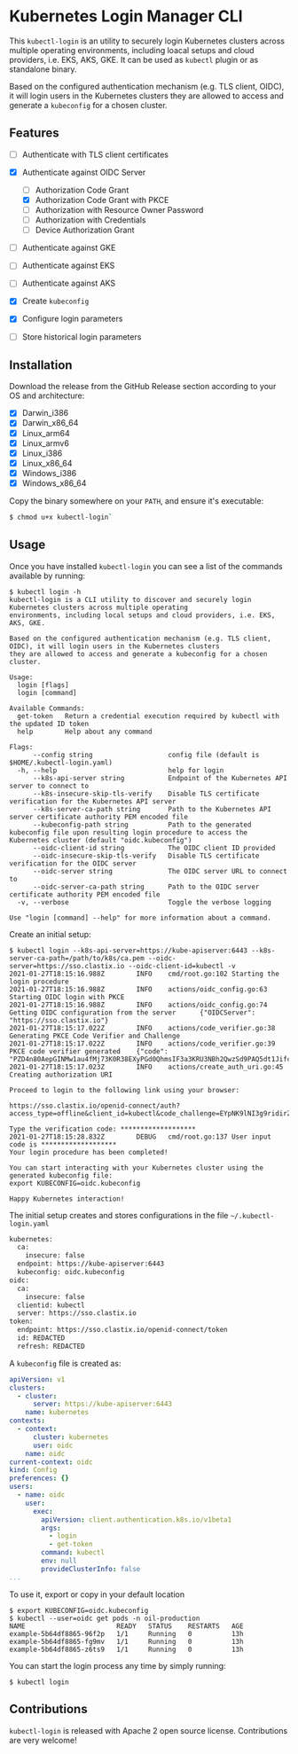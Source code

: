 # Kubernetes Login Manager CLI

This `kubectl-login` is an utility to securely login Kubernetes clusters across multiple operating environments, including loacal setups and cloud providers, i.e. EKS, AKS, GKE. It can be used as `kubectl` plugin or as standalone binary.

Based on the configured authentication mechanism (e.g. TLS client, OIDC), it will login users in the Kubernetes clusters they are allowed to access and generate a `kubeconfig` for a chosen cluster.

## Features

- [ ] Authenticate with TLS client certificates
- [x] Authenticate against OIDC Server
    - [ ] Authorization Code Grant
    - [x] Authorization Code Grant with PKCE
    - [ ] Authorization with Resource Owner Password
    - [ ] Authorization with Credentials
    - [ ] Device Authorization Grant
- [ ] Authenticate against GKE
- [ ] Authenticate against EKS
- [ ] Authenticate against AKS
- [x] Create `kubeconfig`
- [x] Configure login parameters
- [ ] Store historical login parameters


## Installation

Download the release from the GitHub Release section according to your OS and architecture:

- [x] Darwin_i386
- [x] Darwin_x86_64
- [x] Linux_arm64
- [x] Linux_armv6
- [x] Linux_i386
- [x] Linux_x86_64
- [x] Windows_i386
- [x] Windows_x86_64

Copy the binary somewhere on your `PATH`, and ensure it's executable:

```bash
$ chmod u+x kubectl-login`
```

## Usage
Once you have installed `kubectl-login` you can see a list of the commands available by running:

```
$ kubectl login -h
kubectl-login is a CLI utility to discover and securely login Kubernetes clusters across multiple operating
environments, including local setups and cloud providers, i.e. EKS, AKS, GKE.

Based on the configured authentication mechanism (e.g. TLS client, OIDC), it will login users in the Kubernetes clusters
they are allowed to access and generate a kubeconfig for a chosen cluster.

Usage:
  login [flags]
  login [command]

Available Commands:
  get-token   Return a credential execution required by kubectl with the updated ID token
  help        Help about any command

Flags:
      --config string                   config file (default is $HOME/.kubectl-login.yaml)
  -h, --help                            help for login
      --k8s-api-server string           Endpoint of the Kubernetes API server to connect to
      --k8s-insecure-skip-tls-verify    Disable TLS certificate verification for the Kubernetes API server
      --k8s-server-ca-path string       Path to the Kubernetes API server certificate authority PEM encoded file
      --kubeconfig-path string          Path to the generated kubeconfig file upon resulting login procedure to access the Kubernetes cluster (default "oidc.kubeconfig")
      --oidc-client-id string           The OIDC client ID provided
      --oidc-insecure-skip-tls-verify   Disable TLS certificate verification for the OIDC server
      --oidc-server string              The OIDC server URL to connect to
      --oidc-server-ca-path string      Path to the OIDC server certificate authority PEM encoded file
  -v, --verbose                         Toggle the verbose logging

Use "login [command] --help" for more information about a command.
```

Create an initial setup:

```
$ kubectl login --k8s-api-server=https://kube-apiserver:6443 --k8s-server-ca-path=/path/to/k8s/ca.pem --oidc-server=https://sso.clastix.io --oidc-client-id=kubectl -v
2021-01-27T18:15:16.988Z        INFO    cmd/root.go:102 Starting the login procedure
2021-01-27T18:15:16.988Z        INFO    actions/oidc_config.go:63       Starting OIDC login with PKCE
2021-01-27T18:15:16.988Z        INFO    actions/oidc_config.go:74       Getting OIDC configuration from the server      {"OIDCServer": "https://sso.clastix.io"}
2021-01-27T18:15:17.022Z        INFO    actions/code_verifier.go:38     Generating PKCE Code Verifier and Challenge
2021-01-27T18:15:17.022Z        INFO    actions/code_verifier.go:39     PKCE code verifier generated    {"code": "PZD4n80AepGINMw1au4fMj73K0R38EXyPGd0QhmsIF3a3KRU3NBh2QwzSd9PAQ5dt1JifcbaixysCXIAQKhkV0lPituFgtTeWBIcWFmrfMCwvt8Cni2OP6vTc3sWOgPe"}
2021-01-27T18:15:17.023Z        INFO    actions/create_auth_uri.go:45   Creating authorization URI

Proceed to login to the following link using your browser:

https://sso.clastix.io/openid-connect/auth?access_type=offline&client_id=kubectl&code_challenge=EYpNK9lNI3g9ridirZLUxzZZC4uJPdIIdheVOYHZReY&code_challenge_method=S256&prompt=consent&redirect_uri=urn:ietf:wg:oauth:2.0:oob&response_type=code&scope=openid+groups+offline_access&state=TDE5a90dfVLyeXxaHIbExowZoa344IztYcPXRgX0M

Type the verification code: *******************
2021-01-27T18:15:28.832Z        DEBUG   cmd/root.go:137 User input code is *******************
Your login procedure has been completed!

You can start interacting with your Kubernetes cluster using the generated kubeconfig file:
export KUBECONFIG=oidc.kubeconfig

Happy Kubernetes interaction!
```

The initial setup creates and stores configurations in the file `~/.kubectl-login.yaml`

```bash
kubernetes:
  ca:
    insecure: false
  endpoint: https://kube-apiserver:6443
  kubeconfig: oidc.kubeconfig
oidc:
  ca:
    insecure: false
  clientid: kubectl
  server: https://sso.clastix.io
token:
  endpoint: https://sso.clastix.io/openid-connect/token
  id: REDACTED
  refresh: REDACTED
```

A `kubeconfig` file is created as:

```yaml
apiVersion: v1
clusters:
  - cluster:
      server: https://kube-apiserver:6443
    name: kubernetes
contexts:
  - context:
      cluster: kubernetes
      user: oidc
    name: oidc
current-context: oidc
kind: Config
preferences: {}
users:
  - name: oidc
    user:
      exec:
        apiVersion: client.authentication.k8s.io/v1beta1
        args:
          - login
          - get-token
        command: kubectl
        env: null
        provideClusterInfo: false
...
```

To use it, export or copy in your default location

```
$ export KUBECONFIG=oidc.kubeconfig
$ kubectl --user=oidc get pods -n oil-production
NAME                       READY   STATUS    RESTARTS   AGE
example-5b64df8865-96f2p   1/1     Running   0          13h
example-5b64df8865-fg9mv   1/1     Running   0          13h
example-5b64df8865-z6ts9   1/1     Running   0          13h
```

You can start the login process any time by simply running:

```
$ kubectl login
```

## Contributions
`kubectl-login` is released with Apache 2 open source license. Contributions are very welcome!
